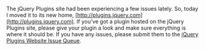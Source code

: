 The jQuery Plugins site had been experiencing a few issues lately. So,
today I moved it to its new home,
[http://plugins.jquery.com](http://plugins.jquery.com). If you've got a
plugin hosted on the jQuery Plugins site, please give your plugin a look
and make sure everything is where it should be. If you have any issues,
please submit them to the [jQuery Plugins Website Issue
Queue](http://plugins.jquery.com/project/jquerypluginswebsite).
